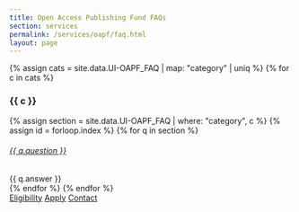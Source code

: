 ```yaml
---
title: Open Access Publishing Fund FAQs
section: services
permalink: /services/oapf/faq.html
layout: page
---
```



{% assign cats = site.data.UI-OAPF_FAQ | map: "category" | uniq %}
{% for c in cats %}

### {{ c }}

{% assign section = site.data.UI-OAPF_FAQ | where: "category", c %}
{% assign id = forloop.index %}
{% for q in section %}

<div id="accordion">
<div class="card mt-3 mb-2">
    <div class="card-header">
        <h6 class="mb-0"><a class="collapsed card-link" data-toggle="collapse" href="#collapse{{ id }}{{ forloop.index }}">{{ q.question }} <span class="fas fa-chevron-down smalltxt"></span></a>
        </h6>
    </div>
    <div id="collapse{{ id }}{{ forloop.index }}" class="collapse" data-parent="accordion">
        <div class="card-body">{{ q.answer }}</div>
    </div>
</div>
</div>    
{% endfor %}
{% endfor %}

<div class="text-center align-content-center mt-4">
    <a href="/services/oapf/eligibility.html" class="btn btn-secondary btn-sm my-2 flex" role="button"><span class="fas fa-list"></span> Eligibility</a>
    <a href="/services/oapf/apply.html" class="btn btn-secondary btn-sm my-2 flex" role="button"><span class="fas fa-check"></span> Apply</a>
    <a href="mailto:jylisadoney@uidaho.edu" class="btn btn-secondary btn-sm my-2 flex" role="button"><span class="fas fa-user"></span> Contact</a> 
</div>
<br>
